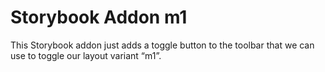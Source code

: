 # Storybook Addon m1

This Storybook addon just adds a toggle button to the toolbar that we can use to toggle our layout variant “m1”.
